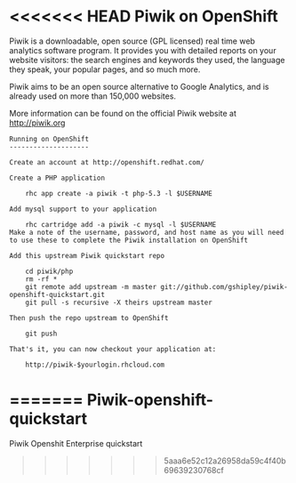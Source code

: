 <<<<<<< HEAD
Piwik on OpenShift  
=========================  
Piwik is a downloadable, open source (GPL licensed) real time web analytics software program. It provides you with detailed reports on your website visitors: the search engines and keywords they used, the language they speak, your popular pages, and so much more.  

Piwik aims to be an open source alternative to Google Analytics, and is already used on more than 150,000 websites.   

More information can be found on the official Piwik website at http://piwik.org

    Running on OpenShift  
    --------------------

    Create an account at http://openshift.redhat.com/

    Create a PHP application

        rhc app create -a piwik -t php-5.3 -l $USERNAME

    Add mysql support to your application

        rhc cartridge add -a piwik -c mysql -l $USERNAME  
    Make a note of the username, password, and host name as you will need to use these to complete the Piwik installation on OpenShift

    Add this upstream Piwik quickstart repo

        cd piwik/php  
        rm -rf *  
        git remote add upstream -m master git://github.com/gshipley/piwik-openshift-quickstart.git  
        git pull -s recursive -X theirs upstream master

    Then push the repo upstream to OpenShift

        git push

    That's it, you can now checkout your application at:

        http://piwik-$yourlogin.rhcloud.com  
=======
Piwik-openshift-quickstart
==========================

Piwik Openshit Enterprise quickstart
>>>>>>> 5aaa6e52c12a26958da59c4f40b69639230768cf
